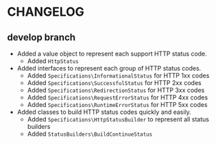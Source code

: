 # CHANGELOG

## develop branch

* Added a value object to represent each support HTTP status code.
  * Added `HttpStatus`
* Added interfaces to represent each group of HTTP status codes.
  * Added `Specifications\InformationalStatus` for HTTP 1xx codes
  * Added `Specifications\SuccessfulStatus` for HTTP 2xx codes
  * Added `Specifications\RedirectionStatus` for HTTP 3xx codes
  * Added `Specifications\RequestErrorStatus` for HTTP 4xx codes
  * Added `Specifications\RuntimeErrorStatus` for HTTP 5xx codes
* Added classes to build HTTP status codes quickly and easily.
  * Added `Specifications\HttpStatusBuilder` to represent all status builders
  * Added `StatusBuilders\BuildContinueStatus`
